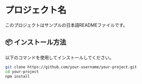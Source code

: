 # プロジェクト名

このプロジェクトはサンプルの日本語READMEファイルです。

## 📦 インストール方法

以下のコマンドを使用してインストールしてください。

```bash
git clone https://github.com/your-username/your-project.git
cd your-project
npm install
```